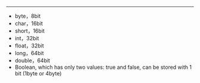 
---
- byte，8bit
- char，16bit
- short，16bit
- int，32bit
- float，32bit
- long，64bit
- double，64bit
- Boolean, which has only two values: true and false, can be stored with 1 bit (1byte or 4byte)

